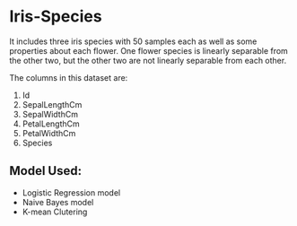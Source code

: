# Iris-Species

It includes three iris species with 50 samples each as well as some properties about each flower. One flower species is linearly separable from the other two, but the other two are not linearly separable from each other.

The columns in this dataset are:
1. Id
2. SepalLengthCm
3. SepalWidthCm
4. PetalLengthCm
5. PetalWidthCm
6. Species


## Model Used:
- Logistic Regression model
- Naive Bayes model
- K-mean Clutering 
